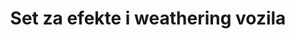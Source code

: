 ---
layout: product
title: "Set za efekte i weathering vozila"
price: "3100" 
desc: "Set uljanih boja"
img_path: "/assets/img/ABT302.jpg"
brand: "Abteilung 502"
available: false
special_offer: false
new: false
soon: false
cat: "050000"
subcat: "050400"
subsubcat: "00"
sifra: "ABT302"
popular: false
---